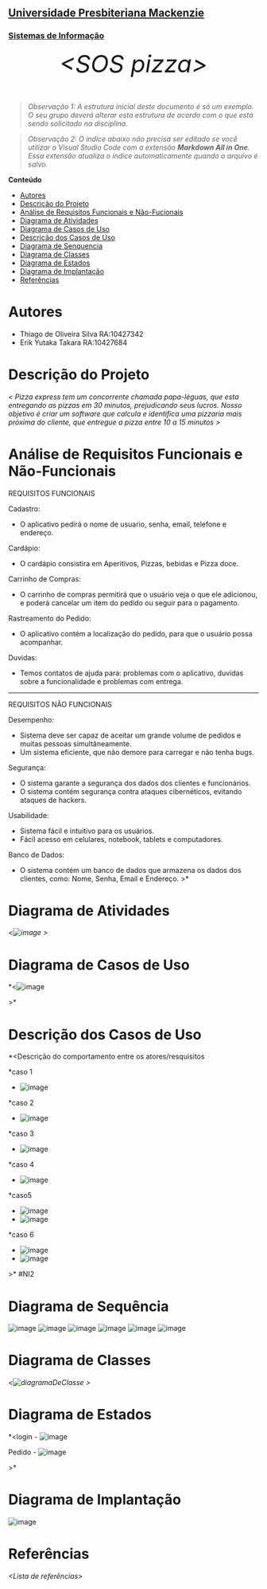 <h2><a href= "https://www.mackenzie.br">Universidade Presbiteriana Mackenzie</a></h2>
<h3><a href= "https://www.mackenzie.br/graduacao/sao-paulo-higienopolis/sistemas-de-informacao">Sistemas de Informação</a></h3>


<font size="+12"><center>
*&lt;SOS pizza&gt;*
</center></font>

>*Observação 1: A estrutura inicial deste documento é só um exemplo. O seu grupo deverá alterar esta estrutura de acordo com o que está sendo solicitado na disciplina.*

>*Observação 2: O índice abaixo não precisa ser editado se você utilizar o Visual Studio Code com a extensão **Markdown All in One**. Essa extensão atualiza o índice automaticamente quando o arquivo é salvo.*

**Conteúdo**

- [Autores](#nome-alunos)
- [Descrição do Projeto](#introdução-do-projeto)
- [Análise de Requisitos Funcionais e Não-Fucionais](#descrição-dos-requisitos)
- [Diagrama de Atividades](#diagrama-de-atividades) 
- [Diagrama de Casos de Uso](#diagrama-de-comportamento-atores)
- [Descrição dos Casos de Uso](#descrição-das-funcões)
- [Diagrama de Senquencia](#diagrama-de-ordem-interações)
- [Diagrama de Classes](#diagrama-orientado-objetos)
- [Diagrama de Estados](#diagrama-estrutura-componente)
- [Diagrama de Implantação](#diagrama-de-hardware-software)
- [Referências](#referências)


# Autores

* Thiago de Oliveira Silva RA:10427342
* Erik Yutaka Takara RA:10427684


# Descrição do Projeto

*&lt; Pizza express tem um concorrente chamada papa-léguas, que esta entregando as pizzas em 30 minutos, prejudicando seus lucros.
Nosso objetivo é criar um software que calcula e identifica uma pizzaria mais próxima do cliente, que entregue a pizza entre 10 a 15 minutos &gt;*

# Análise de Requisitos Funcionais e Não-Funcionais

REQUISITOS FUNCIONAIS

Cadastro:
- O aplicativo pedirá o nome de usuario, senha, email, telefone e endereço.


Cardápio:
- O cardápio consistira em Aperitivos, Pizzas, bebidas e Pizza doce.


Carrinho de Compras:
- O carrinho de compras permitirá que o usuário veja o que ele adicionou, e poderá cancelar um item do pedido ou seguir para o pagamento.


Rastreamento do Pedido:
- O aplicativo contém a localização do pedido, para que o usuário possa acompanhar.


Duvidas:
- Temos contatos de ajuda para: problemas com o aplicativo, duvidas sobre a funcionalidade e problemas com entrega.


_____________________________________________________________________________________________________________________________________________________________

REQUISITOS NÃO FUNCIONAIS

Desempenho:
- Sistema deve ser capaz de aceitar um grande volume de pedidos e muitas pessoas simultâneamente.
- Um sistema eficiente, que não demore para carregar e não tenha bugs.


Segurança:
- O sistema garante a segurança dos dados dos clientes e funcionários.
- O sistema contém segurança contra ataques cibernéticos, evitando ataques de hackers.


Usabilidade:
- Sistema fácil e intuitivo para os usuários.
- Fácil acesso em celulares, notebook, tablets e computadores.


Banco de Dados:
- O sistema contém um banco de dados que armazena os dados dos clientes, como: Nome, Senha, Email e Endereço.
&gt;*

# Diagrama de Atividades

*&lt;![image](https://github.com/etsoftwr/UML-Classroom-FCI/assets/162384432/917ad3dc-deae-4a7b-b3b1-f6ebaa1d98fc)
&gt;*

# Diagrama de Casos de Uso

*&lt;![image](https://github.com/etsoftwr/UML-Classroom-FCI/assets/162384432/005e7f25-6731-4602-8f9c-d67679b1362e)

&gt;*

# Descrição dos Casos de Uso

*&lt;Descrição do comportamento entre os atores/resquisitos

*caso 1
- ![image](https://github.com/etsoftwr/UML-Classroom-FCI/assets/162384432/ae37d83a-b112-491c-a576-ab33cb16f84a)

*caso 2
- ![image](https://github.com/etsoftwr/UML-Classroom-FCI/assets/162384432/8b54e396-5f67-493a-ba11-95970fbcc076)

*caso 3
- ![image](https://github.com/etsoftwr/UML-Classroom-FCI/assets/162384432/09b2b27f-4ef5-4fd3-a893-159513e839b0)

*caso 4
- ![image](https://github.com/etsoftwr/UML-Classroom-FCI/assets/162384432/8c9c6631-75da-4081-99d3-94dd42be52a4)

*caso5
- ![image](https://github.com/etsoftwr/UML-Classroom-FCI/assets/162384432/24e9284b-58da-4154-a584-e842fc2be437)
- ![image](https://github.com/etsoftwr/UML-Classroom-FCI/assets/162384432/9b79b738-cd57-40ae-90ad-cdee501c487e)



*caso 6
- ![image](https://github.com/etsoftwr/UML-Classroom-FCI/assets/162384432/e59ed693-f4fe-415a-9867-6e1115c132a4)
- ![image](https://github.com/etsoftwr/UML-Classroom-FCI/assets/162384432/f49d28ff-d92e-4e6f-aaaa-989d788b2160)




&gt;*
#NI2
# Diagrama de Sequência

![image](https://github.com/etsoftwr/UML-Classroom-FCI/assets/162384432/eb60b105-9ac0-419b-b7aa-35781de424b7)
![image](https://github.com/etsoftwr/UML-Classroom-FCI/assets/162384432/c047fbb0-3c83-453e-8030-d43fd7eb5755)
![image](https://github.com/etsoftwr/UML-Classroom-FCI/assets/162384432/1a4eb629-8105-47d0-be1c-e10e81f887e6)
![image](https://github.com/etsoftwr/UML-Classroom-FCI/assets/162384432/593ad160-9a81-44e6-bb06-994d7a387a34)
![image](https://github.com/etsoftwr/UML-Classroom-FCI/assets/162384432/44c42713-69d6-4b1f-a709-ae11b427ed3e)
![image](https://github.com/etsoftwr/UML-Classroom-FCI/assets/162384432/b08a8abc-f583-4418-a9f4-000669c4a27b)



# Diagrama de Classes

*&lt;![diagramaDeClasse](https://github.com/etsoftwr/UML-Classroom-FCI/assets/162384432/01c6138f-3bc4-49af-887e-cc3fe72d2686)
&gt;*

# Diagrama de Estados

*&lt;login - ![image](https://github.com/etsoftwr/UML-Classroom-FCI/assets/162384432/9a3c9cec-a23c-44c5-b277-58739ceb77fe)

Pedido - ![image](https://github.com/etsoftwr/UML-Classroom-FCI/assets/162384432/701d7d2b-2934-4961-8d8b-96026345b7a9)

&gt;*

# Diagrama de Implantação

![image](https://github.com/etsoftwr/UML-Classroom-FCI/assets/162384432/f14d2b5c-5c80-47a9-af1c-565da23cf023)


# Referências

*&lt;Lista de referências&gt;*
